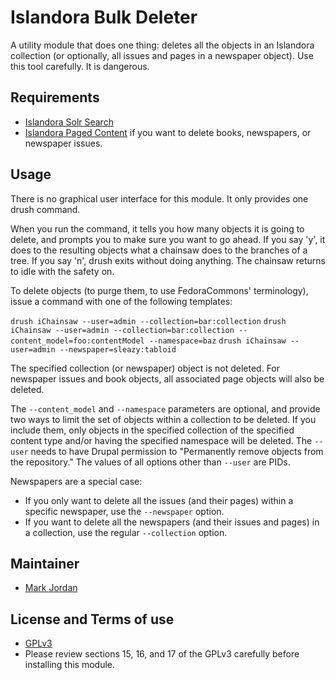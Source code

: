 # Islandora Bulk Deleter

A utility module that does one thing: deletes all the objects in an Islandora collection (or optionally, all issues and pages in a newspaper object). Use this tool carefully. It is dangerous.

## Requirements

* [Islandora Solr Search](https://github.com/Islandora/islandora_solr_search)
* [Islandora Paged Content](https://github.com/Islandora/islandora_paged_content) if you want to delete books, newspapers, or newspaper issues.

## Usage

There is no graphical user interface for this module. It only provides one drush command.

When you run the command, it tells you how many objects it is going to delete, and prompts you to make sure you want to go ahead. If you say 'y', it does to the resulting objects what a chainsaw does to the branches of a tree. If you say 'n', drush exits without doing anything. The chainsaw returns to idle with the safety on.

To delete objects (to purge them, to use FedoraCommons' terminology), issue a command with one of the following templates:

`drush iChainsaw --user=admin --collection=bar:collection`
`drush iChainsaw --user=admin --collection=bar:collection --content_model=foo:contentModel --namespace=baz`
`drush iChainsaw --user=admin --newspaper=sleazy:tabloid`

The specified collection (or newspaper) object is not deleted. For newspaper issues and book objects, all associated page objects will also be deleted.

The `--content_model` and `--namespace` parameters are optional, and provide two ways to limit the set of objects within a collection to be deleted. If you include them, only objects in the specified collection of the specified content type and/or having the specified namespace will be deleted. The `--user` needs to have Drupal permission to "Permanently remove objects from the repository." The values of all options other than `--user` are PIDs.

Newspapers are a special case:

* If you only want to delete all the issues (and their pages) within a specific newspaper, use the `--newspaper` option.
* If you want to delete all the newspapers (and their issues and pages) in a collection, use the regular `--collection` option.

## Maintainer

* [Mark Jordan](https://github.com/mjordan)

## License and Terms of use

* [GPLv3](http://www.gnu.org/licenses/gpl-3.0.txt)
* Please review sections 15, 16, and 17 of the GPLv3 carefully before installing this module.
